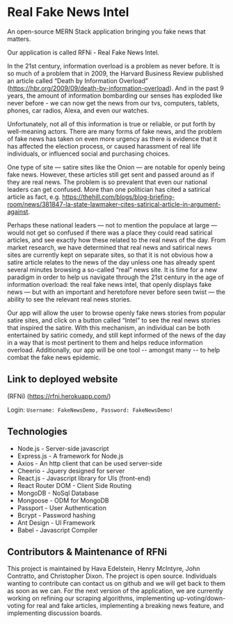 # Real Fake News Intel
An open-source MERN Stack application bringing you fake news that matters. 

Our application is called RFNi - Real Fake News Intel.

In the 21st century, information overload is a problem as never before. It is so much of a problem that in 2009, the Harvard Business Review published an article called “Death by Information Overload” (https://hbr.org/2009/09/death-by-information-overload). And in the past 9 years, the amount of information bombarding our senses has exploded like never before - we can now get the news from our tvs, computers, tablets, phones, car radios, Alexa, and even our watches.

Unfortunately, not all of this information is true or reliable, or put forth by well-meaning actors. There are many forms of fake news, and the problem of fake news has taken on even more urgency as there is evidence that it has affected the election process, or caused harassment of real life individuals, or influenced social and purchasing choices.

One type of site — satire sites like the Onion — are notable for openly being fake news. However, these articles still get sent and passed around as if they are real news. The problem is so prevalent that even our national leaders can get confused. More than one politician has cited a satirical article as fact, e.g. https://thehill.com/blogs/blog-briefing-room/news/381847-la-state-lawmaker-cites-satirical-article-in-argument-against.

Perhaps these national leaders — not to mention the populace at large — would not get so confused if there was a place they could read satirical articles, and see exactly how these related to the real news of the day. From market research, we have determined that real news and satirical news sites are currently kept on separate sites, so that it is not obvious how a satire article relates to the news of the day unless one has already spent several minutes browsing a so-called “real” news site. It is time for a new paradigm in order to help us navigate through the 21st century in the age of information overload: the real fake news intel, that openly displays fake news — but with an important and heretofore never before seen twist — the ability to see the relevant real news stories.

Our app will allow the user to browse openly fake news stories from popular satire sites, and click on a button called “Intel” to see the real news stories that inspired the satire. With this mechanism, an individual can be both entertained by satiric comedy, and still kept informed of the news of the day in a way that is most pertinent to them and helps reduce information overload. Additionally, our app will be one tool -- amongst many -- to help combat the fake news epidemic.

## Link to deployed website 

(RFNi) (https://rfni.herokuapp.com/)

Login: 
`Username: FakeNewsDemo, Password: FakeNewsDemo!`

## Technologies 

* Node.js - Server-side javascript
* Express.js - A framework for Node.js
* Axios - An http client that can be used server-side 
* Cheerio - Jquery designed for server 
* React.js - Javascript library for UIs (front-end)
* React Router DOM - Client Side Routing
* MongoDB - NoSql Database
* Mongoose - ODM for MongoDB
* Passport - User Authentication
* Bcrypt - Password hashing
* Ant Design - UI Framework 
* Babel - Javascript Compiler

## Contributors & Maintenance of RFNi

This project is maintained by Hava Edelstein, Henry McIntyre,
John Contratto, and Christopher Dixon. The project is open source. Individuals wanting to contribute can contact us on github and we will get back to them as soon as we can. For the next version of the application, we are currently working on refining our scraping algorithms, implementing up-voting/down-voting for real and fake articles, implementing a breaking news feature, and implementing discussion boards. 


